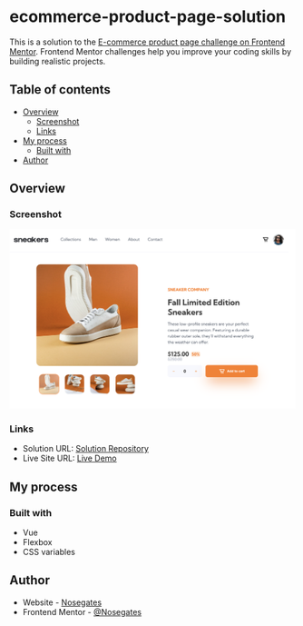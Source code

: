 # ecommerce-product-page-solution

This is a solution to the [E-commerce product page challenge on Frontend Mentor](https://www.frontendmentor.io/challenges/ecommerce-product-page-UPsZ9MJp6). Frontend Mentor challenges help you improve your coding skills by building realistic projects.


## Table of contents

- [Overview](#overview)
  - [Screenshot](#screenshot)
  - [Links](#links)
- [My process](#my-process)
  - [Built with](#built-with)
- [Author](#author)

## Overview

### Screenshot

![](/readme/cover.png)

### Links

- Solution URL: [Solution Repository](https://github.com/connectshark/ecommerce-product-page-solution)
- Live Site URL: [Live Demo](https://connectshark.github.io/ecommerce-product-page-solution/#/)

## My process

### Built with

- Vue
- Flexbox
- CSS variables

## Author

- Website - [Nosegates](https://nosegates.com/)
- Frontend Mentor - [@Nosegates](https://www.frontendmentor.io/profile/connectshark)
